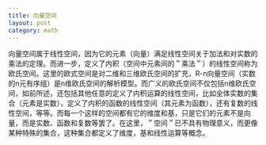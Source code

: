 ```yaml
---
title: 向量空间
layout: post
category: math
---
```


向量空间属于线性空间，因为它的元素（向量）满足线性空间关于加法和对实数的乘法的定理。而进一步，定义了内积（空间中元素间的＂乘法＂）的线性空间称为欧氏空间。这里的欧式空间是对二维和三维欧氏空间的扩充，R-n向量空间（实数的n元有序组）是n维欧氏空间的解析模型。而广义的欧氏空间不仅包括n维欧氏空间，如前所述，还包括其他任意的定义了内积运算的线性空间，比如全体实数的集合（元素是实数），定义了内积的函数的线性空间（其元素为函数），还有复数的线性空间，等等。而每一个这样的空间都有它的维度和基，只是它们的元素不是向量，而是实数、函数和复数等罢了。在这里，＂空间＂已不具有物理意义，而更像某种特殊的集合，这种集合都定义了维度，基和线性运算等概念。
